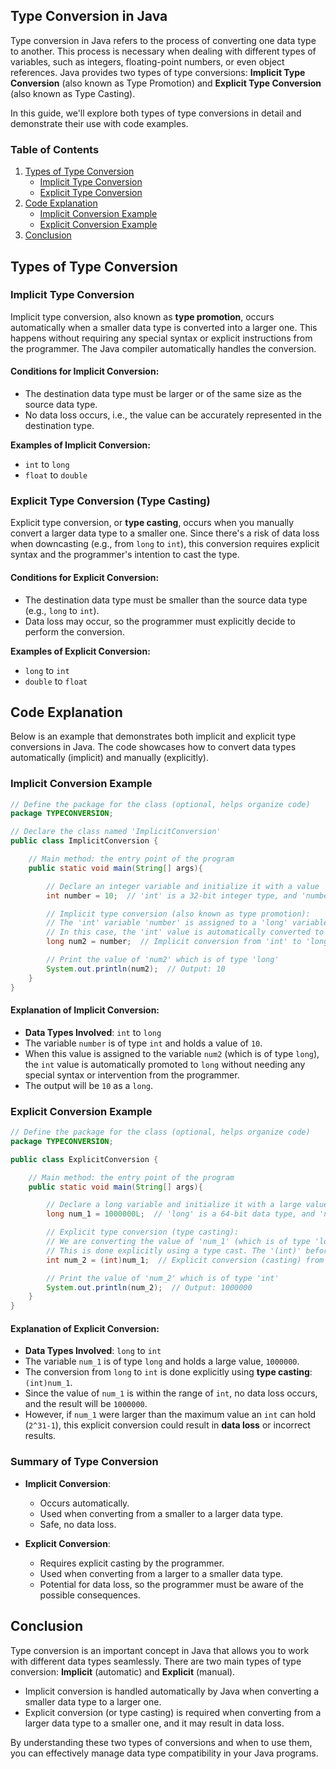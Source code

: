 ## Type Conversion in Java

Type conversion in Java refers to the process of converting one data type to another. This process is necessary when dealing with different types of variables, such as integers, floating-point numbers, or even object references. Java provides two types of type conversions: **Implicit Type Conversion** (also known as Type Promotion) and **Explicit Type Conversion** (also known as Type Casting).

In this guide, we'll explore both types of type conversions in detail and demonstrate their use with code examples.

### Table of Contents

1. [Types of Type Conversion](#types-of-type-conversion)
   - [Implicit Type Conversion](#implicit-type-conversion)
   - [Explicit Type Conversion](#explicit-type-conversion)
2. [Code Explanation](#code-explanation)
   - [Implicit Conversion Example](#implicit-conversion-example)
   - [Explicit Conversion Example](#explicit-conversion-example)
3. [Conclusion](#conclusion)

## Types of Type Conversion

### Implicit Type Conversion

Implicit type conversion, also known as **type promotion**, occurs automatically when a smaller data type is converted into a larger one. This happens without requiring any special syntax or explicit instructions from the programmer. The Java compiler automatically handles the conversion.

#### Conditions for Implicit Conversion:

- The destination data type must be larger or of the same size as the source data type.
- No data loss occurs, i.e., the value can be accurately represented in the destination type.

**Examples of Implicit Conversion:**

- `int` to `long`
- `float` to `double`

### Explicit Type Conversion (Type Casting)

Explicit type conversion, or **type casting**, occurs when you manually convert a larger data type to a smaller one. Since there's a risk of data loss when downcasting (e.g., from `long` to `int`), this conversion requires explicit syntax and the programmer's intention to cast the type.

#### Conditions for Explicit Conversion:

- The destination data type must be smaller than the source data type (e.g., `long` to `int`).
- Data loss may occur, so the programmer must explicitly decide to perform the conversion.

**Examples of Explicit Conversion:**

- `long` to `int`
- `double` to `float`

## Code Explanation

Below is an example that demonstrates both implicit and explicit type conversions in Java. The code showcases how to convert data types automatically (implicit) and manually (explicitly).

### Implicit Conversion Example

```java
// Define the package for the class (optional, helps organize code)
package TYPECONVERSION;

// Declare the class named 'ImplicitConversion'
public class ImplicitConversion {

    // Main method: the entry point of the program
    public static void main(String[] args){

        // Declare an integer variable and initialize it with a value
        int number = 10;  // 'int' is a 32-bit integer type, and 'number' is assigned the value 10

        // Implicit type conversion (also known as type promotion):
        // The 'int' variable 'number' is assigned to a 'long' variable 'num2'.
        // In this case, the 'int' value is automatically converted to a 'long' by Java.
        long num2 = number;  // Implicit conversion from 'int' to 'long' happens automatically by Java

        // Print the value of 'num2' which is of type 'long'
        System.out.println(num2);  // Output: 10
    }
}
```

#### Explanation of Implicit Conversion:

- **Data Types Involved**: `int` to `long`
- The variable `number` is of type `int` and holds a value of `10`.
- When this value is assigned to the variable `num2` (which is of type `long`), the `int` value is automatically promoted to `long` without needing any special syntax or intervention from the programmer.
- The output will be `10` as a `long`.

### Explicit Conversion Example

```java
// Define the package for the class (optional, helps organize code)
package TYPECONVERSION;

public class ExplicitConversion {

    // Main method: the entry point of the program
    public static void main(String[] args){

        // Declare a long variable and initialize it with a large value
        long num_1 = 1000000L;  // 'long' is a 64-bit data type, and 'num_1' is assigned a value of 1000000

        // Explicit type conversion (type casting):
        // We are converting the value of 'num_1' (which is of type 'long') to an 'int'.
        // This is done explicitly using a type cast. The '(int)' before 'num_1' tells Java to convert the value.
        int num_2 = (int)num_1;  // Explicit conversion (casting) from 'long' to 'int'

        // Print the value of 'num_2' which is of type 'int'
        System.out.println(num_2);  // Output: 1000000
    }
}
```

#### Explanation of Explicit Conversion:

- **Data Types Involved**: `long` to `int`
- The variable `num_1` is of type `long` and holds a large value, `1000000`.
- The conversion from `long` to `int` is done explicitly using **type casting**: `(int)num_1`.
- Since the value of `num_1` is within the range of `int`, no data loss occurs, and the result will be `1000000`.
- However, if `num_1` were larger than the maximum value an `int` can hold (`2^31-1`), this explicit conversion could result in **data loss** or incorrect results.

### Summary of Type Conversion

- **Implicit Conversion**:

  - Occurs automatically.
  - Used when converting from a smaller to a larger data type.
  - Safe, no data loss.

- **Explicit Conversion**:
  - Requires explicit casting by the programmer.
  - Used when converting from a larger to a smaller data type.
  - Potential for data loss, so the programmer must be aware of the possible consequences.

## Conclusion

Type conversion is an important concept in Java that allows you to work with different data types seamlessly. There are two main types of type conversion: **Implicit** (automatic) and **Explicit** (manual).

- Implicit conversion is handled automatically by Java when converting a smaller data type to a larger one.
- Explicit conversion (or type casting) is required when converting from a larger data type to a smaller one, and it may result in data loss.

By understanding these two types of conversions and when to use them, you can effectively manage data type compatibility in your Java programs.
